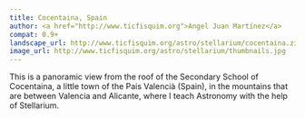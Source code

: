 ```yaml
---
title: Cocentaina, Spain
author: <a href="http://www.ticfisquim.org">Angel Juan Martínez</a>
compat: 0.9+
landscape_url: http://www.ticfisquim.org/astro/stellarium/cocentaina.zip
image_url: http://www.ticfisquim.org/astro/stellarium/thumbnails.jpg
---
```

This is a panoramic view from the roof of the Secondary School of Cocentaina, a little town of the Pais Valencià (Spain), in the mountains that are between Valencia and Alicante, where I teach Astronomy with the help of Stellarium.